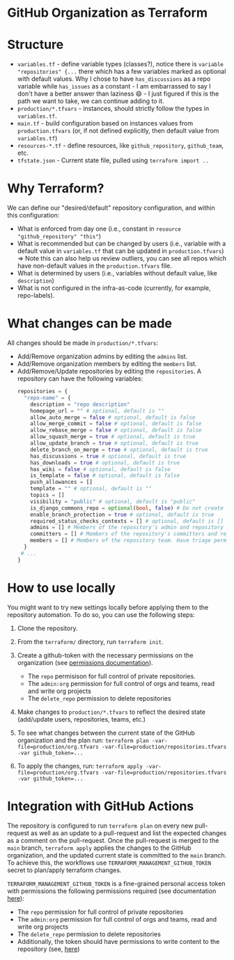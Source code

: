 GitHub Organization as Terraform
================================

# Structure

- `variables.tf` - define variable types (classes?), notice there is `variable "repositories" {...` there which has a
  few variables marked as optional with default values. Why I chose to have `has_discussions` as a repo variable
  while `has_issues` as a constant - I am embarrassed to say I don't have a better answer than laziness :smile: - I just
  figured if this is the path we want to take, we can continue adding to it.
- `production/*.tfvars` - instances, should strictly follow the types in `variables.tf`.
- `main.tf` - build configuration based on instances values from `production.tfvars` (or, if not defined explicitly,
  then default value from `variables.tf`)
- `resources-*.tf` - define resources, like `github_repository`, `github_team`, etc.
- `tfstate.json` - Current state file, pulled using `terraform import ..`

# Why Terraform?

We can define our "desired/default" repository configuration, and within this configuration:

- What is enforced from day one (i.e., constant in `resource "github_repository" "this"`)
- What is recommended but can be changed by users (i.e., variable with a default value in `variables.tf` that can be
  updated in `production.tfvars`) => Note this can also help us review outliers, you can see all repos which have
  non-default values in the `production.tfvars` file.
- What is determined by users (i.e., variables without default value, like `description`)
- What is not configured in the infra-as-code (currently, for example, repo-labels).

# What changes can be made

All changes should be made in `production/*.tfvars`:

- Add/Remove organization admins by editing the `admins` list.
- Add/Remove organization members by editing the `members` list.
- Add/Remove/Update repositories by editing the `repositories`. A repository can have the following variables:
    ```terraform
    repositories = {
      "repo-name" = {
        description = "repo description"
        homepage_url = "" # optional, default is ""
        allow_auto_merge = false # optional, default is false
        allow_merge_commit = false # optional, default is false
        allow_rebase_merge = false # optional, default is false
        allow_squash_merge = true # optional, default is true
        allow_update_branch = true # optional, default is true
        delete_branch_on_merge = true # optional, default is true
        has_discussions = true # optional, default is true
        has_downloads = true # optional, default is true
        has_wiki = false # optional, default is false
        is_template = false # optional, default is false
        push_allowances = []
        template = "" # optional, default is ""
        topics = []
        visibility = "public" # optional, default is "public"
        is_django_commons_repo = optional(bool, false) # Do not create teams for repository
        enable_branch_protection = true # optional, default is true
        required_status_checks_contexts = [] # optional, default is []
        admins = [] # Members of the repository's admin and repository teams. Have admin permissions
        committers = [] # Members of the repository's committers and repository teams. Have write permissions
        members = [] # Members of the repository team. Have triage permissions
      }
     # ...
    }
    ```

# How to use locally

You might want to try new settings locally before applying them to the repository automation.
To do so, you can use the following steps:

1. Clone the repository.
2. From the `terraform/` directory, run `terraform init`.
3. Create a github-token with the necessary permissions on the organization (see [permissions documentation][1]).
    - The `repo` permisison for full control of private repositories.
    - The `admin:org` permission for full control of orgs and teams, read and write org projects
    - The `delete_repo` permission to delete repositories

4. Make changes to `production/*.tfvars` to reflect the desired state (add/update users, repositories, teams, etc.)
5. To see what changes between the current state of the GitHub organization and the plan
   run:  `terraform plan -var-file=production/org.tfvars -var-file=production/repositories.tfvars -var github_token=...`
6. To apply the changes,
   run: `terraform apply -var-file=production/org.tfvars -var-file=production/repositories.tfvars -var github_token=...`

# Integration with GitHub Actions

The repository is configured to run `terraform plan` on every new pull-request as well as an update to a pull-request
and list the expected changes as a comment on the pull-request.
Once the pull-request is merged to the `main` branch, `terraform apply` applies the changes to the GitHub organization, and
the updated current state is committed to the `main` branch.
To achieve this, the workflows use `TERRAFORM_MANAGEMENT_GITHUB_TOKEN` secret to plan/apply terraform changes.

`TERRAFORM_MANAGEMENT_GITHUB_TOKEN` is a fine-grained personal access token with permissions the following permissions
required (see documentation [here][2]):

- The `repo` permission for full control of private repositories
- The `admin:org` permission for full control of orgs and teams, read and write org projects
- The `delete_repo` permission to delete repositories
- Additionally, the token should have permissions to write content to the repository (see, [here][3])

[1]: https://developer.hashicorp.com/terraform/tutorials/it-saas/github-user-teams#configure-your-credentials

[2]: https://developer.hashicorp.com/terraform/tutorials/it-saas/github-user-teams#configure-your-credentials

[3]: https://registry.terraform.io/providers/integrations/github/latest/docs/resources/repository 